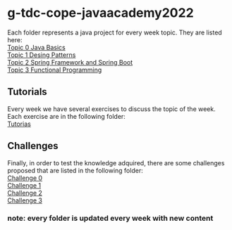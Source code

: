 # g-tdc-cope-javaacademy2022

Each folder represents a java project for every week topic. They are listed here:\
[Topic 0 Java Basics](https://github.com/mateo-tavera/g-tdc-cope-javaacademy2022/tree/main/Topic%200_Introduction/ExercisesOnJavaBasics)\
[Topic 1 Desing Patterns](https://github.com/mateo-tavera/g-tdc-cope-javaacademy2022/tree/main/Topic_1_Desing_Patterns)\
[Topic 2 Spring Framework and Spring Boot](https://github.com/mateo-tavera/g-tdc-cope-javaacademy2022/tree/main/Topic_2_Spring_Framework/videogames)\
[Topic 3 Functional Programming](https://github.com/mateo-tavera/g-tdc-cope-javaacademy2022/tree/main/Topic_3_functional_programming)

## Tutorials
Every week we have several exercises to discuss the topic of the week. Each exercise are in the following folder:\
[Tutorias](https://github.com/mateo-tavera/g-tdc-cope-javaacademy2022/tree/main/Tutorias)


## Challenges
Finally, in order to test the knowledge adquired, there are some challenges proposed that are listed in the following folder:\
[Challenge 0](https://github.com/mateo-tavera/g-tdc-cope-javaacademy2022/tree/main/Challenge/src/topic_0_java_basics)\
[Challenge 1](https://github.com/mateo-tavera/g-tdc-cope-javaacademy2022/tree/main/Challenge/src/topic_1_design_patterns)\
[Challenge 2](https://github.com/mateo-tavera/g-tdc-cope-javaacademy2022/tree/main/Challenge/topic_2_spring)\
[Challenge 3](https://github.com/mateo-tavera/g-tdc-cope-javaacademy2022/tree/main/Challenge/src/topic_3_functional_programming)

### note: every folder is updated every week with new content
